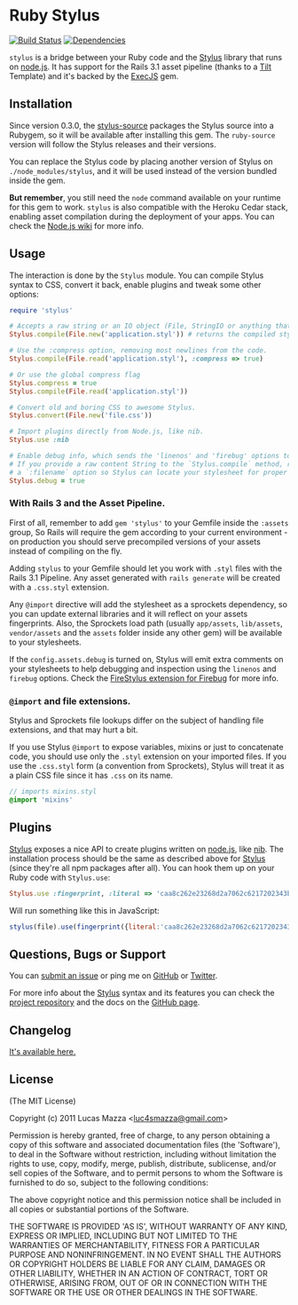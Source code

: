 # Ruby Stylus

[![Build Status](https://secure.travis-ci.org/lucasmazza/ruby-stylus.png)](http://travis-ci.org/lucasmazza/ruby-stylus)
[![Dependencies](https://gemnasium.com/lucasmazza/ruby-stylus.png?travis)](https://gemnasium.com/lucasmazza/ruby-stylus)

`stylus` is a bridge between your Ruby code and the [Stylus](https://github.com/LearnBoost/stylus) library that runs on [node.js](http://nodejs.org). It has support for the Rails 3.1 asset pipeline (thanks to a [Tilt](https://github.com/rtomayko/tilt) Template) and it's backed by the [ExecJS](https://github.com/sstephenson/execjs) gem.

## Installation

Since version 0.3.0, the [stylus-source](https://github.com/railsjedi/ruby-stylus-source) packages the Stylus source into a Rubygem, so it will be available after installing this gem. The `ruby-source` version will follow the Stylus releases and their versions.

You can replace the Stylus code by placing another version of Stylus on `./node_modules/stylus`, and it will be used instead of the version bundled inside the gem.

**But remember**, you still need the `node` command available on your runtime for this gem to work. `stylus` is also compatible with the Heroku Cedar stack, enabling asset compilation during the deployment of your apps. You can check the [Node.js wiki](https://github.com/joyent/node/wiki/Quick-and-easy-installation) for more info.

## Usage

The interaction is done by the `Stylus` module. You can compile Stylus syntax to CSS, convert it back, enable plugins and tweak some other options:

```ruby
require 'stylus'

# Accepts a raw string or an IO object (File, StringIO or anything that responds to 'read').
Stylus.compile(File.new('application.styl')) # returns the compiled stylesheet.

# Use the :compress option, removing most newlines from the code.
Stylus.compile(File.read('application.styl'), :compress => true)

# Or use the global compress flag
Stylus.compress = true
Stylus.compile(File.read('application.styl'))

# Convert old and boring CSS to awesome Stylus.
Stylus.convert(File.new('file.css'))

# Import plugins directly from Node.js, like nib.
Stylus.use :nib

# Enable debug info, which sends the 'linenos' and 'firebug' options to Stylus.
# If you provide a raw content String to the `Stylus.compile` method, remember to send
# a `:filename` option so Stylus can locate your stylesheet for proper inspection.
Stylus.debug = true
```
### With Rails 3 and the Asset Pipeline.

First of all, remember to add `gem 'stylus'` to your Gemfile inside the `:assets` group, So Rails will require the gem according to your current environment - on production you should serve precompiled versions of your assets instead of compiling on the fly.

Adding `stylus` to your Gemfile should let you work with `.styl` files with the Rails 3.1 Pipeline. Any asset generated with `rails generate` will be created with a `.css.styl` extension.

Any `@import` directive will add the stylesheet as a sprockets dependency, so you can update external libraries and it will reflect on your assets fingerprints. Also, the Sprockets load path (usually `app/assets`, `lib/assets`, `vendor/assets` and the `assets` folder inside any other gem) will be available to your stylesheets.

If the `config.assets.debug` is turned on, Stylus will emit extra comments on your stylesheets to help debugging and inspection using the `linenos` and `firebug` options. Check the [FireStylus extension for Firebug](https://github.com/LearnBoost/stylus/blob/master/docs/firebug.md) for more info.

### `@import` and file extensions.

Stylus and Sprockets file lookups differ on the subject of handling file extensions, and that may hurt a bit.

If you use Stylus `@import` to expose variables, mixins or just to concatenate code, you should use only the `.styl` extension on your imported files. If you use the `.css.styl` form (a convention from Sprockets), Stylus will treat it as a plain CSS file since it has `.css` on its name.

```sass
// imports mixins.styl
@import 'mixins'
```

## Plugins

[Stylus](https://github.com/LearnBoost/stylus) exposes a nice API to create plugins written on [node.js](http://nodejs.org), like [nib](https://github.com/visionmedia/nib). The installation process should be the same as described above for [Stylus](https://github.com/LearnBoost/stylus) (since they're all npm packages after all). You can hook them up on your Ruby code with `Stylus.use`:

```ruby
Stylus.use :fingerprint, :literal => 'caa8c262e23268d2a7062c6217202343b84f472b'
```

Will run something like this in JavaScript:

```javascript
stylus(file).use(fingerprint({literal:'caa8c262e23268d2a7062c6217202343b84f472b'}));
```

## Questions, Bugs or Support

You can [submit an issue](https://github.com/lucasmazza/ruby-stylus/issues) or ping me on [GitHub](http://github.com/lucasmazza) or [Twitter](http://twitter.com/lucasmazza).

For more info about the [Stylus](https://github.com/LearnBoost/stylus) syntax and its features you can check the [project repository](https://github.com/learnboost/stylus) and the docs on the [GitHub page](http://learnboost.github.com/stylus).

## Changelog
[It's available here.](https://github.com/lucasmazza/ruby-stylus/blob/master/CHANGELOG.md)

## License

(The MIT License)

Copyright (c) 2011 Lucas Mazza &lt;luc4smazza@gmail.com&gt;

Permission is hereby granted, free of charge, to any person obtaining
a copy of this software and associated documentation files (the
'Software'), to deal in the Software without restriction, including
without limitation the rights to use, copy, modify, merge, publish,
distribute, sublicense, and/or sell copies of the Software, and to
permit persons to whom the Software is furnished to do so, subject to
the following conditions:

The above copyright notice and this permission notice shall be
included in all copies or substantial portions of the Software.

THE SOFTWARE IS PROVIDED 'AS IS', WITHOUT WARRANTY OF ANY KIND,
EXPRESS OR IMPLIED, INCLUDING BUT NOT LIMITED TO THE WARRANTIES OF
MERCHANTABILITY, FITNESS FOR A PARTICULAR PURPOSE AND NONINFRINGEMENT.
IN NO EVENT SHALL THE AUTHORS OR COPYRIGHT HOLDERS BE LIABLE FOR ANY
CLAIM, DAMAGES OR OTHER LIABILITY, WHETHER IN AN ACTION OF CONTRACT,
TORT OR OTHERWISE, ARISING FROM, OUT OF OR IN CONNECTION WITH THE
SOFTWARE OR THE USE OR OTHER DEALINGS IN THE SOFTWARE.